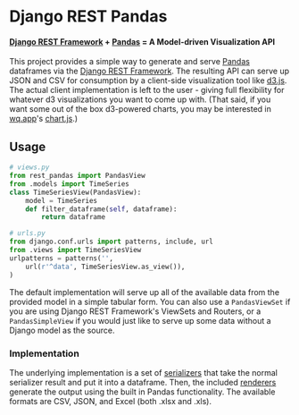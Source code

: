 Django REST Pandas
==================

#### [Django REST Framework] + [Pandas] = A Model-driven Visualization API

This project provides a simple way to generate and serve [Pandas] dataframes via the [Django REST Framework].  The resulting API can serve up JSON and CSV for consumption by a client-side visualization tool like [d3.js].  The actual client implementation is left to the user - giving full flexibility for whatever d3 visualizations you want to come up with.  (That said, if you want some out of the box d3-powered charts, you may be interested in [wq.app]'s [chart.js].)

## Usage

```python
# views.py
from rest_pandas import PandasView
from .models import TimeSeries
class TimeSeriesView(PandasView):
    model = TimeSeries
    def filter_dataframe(self, dataframe):
        return dataframe
```

```python
# urls.py
from django.conf.urls import patterns, include, url
from .views import TimeSeriesView
urlpatterns = patterns('',
    url(r'^data', TimeSeriesView.as_view()),
)
```

The default implementation will serve up all of the available data from the provided model in a simple tabular form.  You can also use a `PandasViewSet` if you are using Django REST Framework's ViewSets and Routers, or a `PandasSimpleView` if you would just like to serve up some data without a Django model as the source.

### Implementation
The underlying implementation is a set of [serializers] that take the normal serializer result and put it into a dataframe.  Then, the included [renderers] generate the output using the built in Pandas functionality.  The available formats are CSV, JSON, and Excel (both .xlsx and .xls).

[Django REST Framework]: http://django-rest-framework.org
[Pandas]: http://pandas.pydata.org
[d3.js]: http://d3js.org
[wq.app]: http://wq.io/wq.app
[chart.js]: http://wq.io/docs/chart-js
[serializers]: https://github.com/wq/django-rest-pandas/blob/master/rest_pandas/serializers.py
[renderers]: https://github.com/wq/django-rest-pandas/blob/master/rest_pandas/renderers.py
